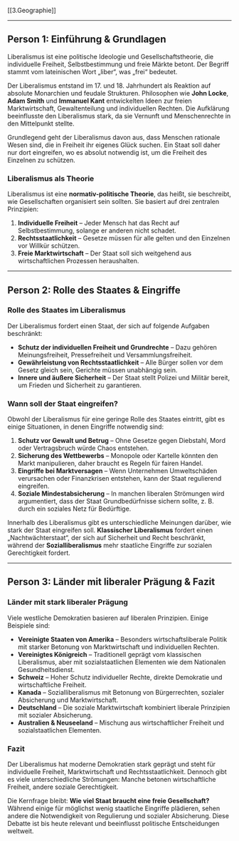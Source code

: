 [[3.Geographie]]
___
## Person 1: Einführung & Grundlagen  

Liberalismus ist eine politische Ideologie und Gesellschaftstheorie, die individuelle Freiheit, Selbstbestimmung und freie Märkte betont. Der Begriff stammt vom lateinischen Wort „liber“, was „frei“ bedeutet.  

Der Liberalismus entstand im 17. und 18. Jahrhundert als Reaktion auf absolute Monarchien und feudale Strukturen. Philosophen wie **John Locke**, **Adam Smith** und **Immanuel Kant** entwickelten Ideen zur freien Marktwirtschaft, Gewaltenteilung und individuellen Rechten. Die Aufklärung beeinflusste den Liberalismus stark, da sie Vernunft und Menschenrechte in den Mittelpunkt stellte.  

Grundlegend geht der Liberalismus davon aus, dass Menschen rationale Wesen sind, die in Freiheit ihr eigenes Glück suchen. Ein Staat soll daher nur dort eingreifen, wo es absolut notwendig ist, um die Freiheit des Einzelnen zu schützen.  

### Liberalismus als Theorie  

Liberalismus ist eine **normativ-politische Theorie**, das heißt, sie beschreibt, wie Gesellschaften organisiert sein sollten. Sie basiert auf drei zentralen Prinzipien:  

1. **Individuelle Freiheit** – Jeder Mensch hat das Recht auf Selbstbestimmung, solange er anderen nicht schadet.  
2. **Rechtsstaatlichkeit** – Gesetze müssen für alle gelten und den Einzelnen vor Willkür schützen.  
3. **Freie Marktwirtschaft** – Der Staat soll sich weitgehend aus wirtschaftlichen Prozessen heraushalten.  

---

## Person 2: Rolle des Staates & Eingriffe  

### Rolle des Staates im Liberalismus  

Der Liberalismus fordert einen Staat, der sich auf folgende Aufgaben beschränkt:  

- **Schutz der individuellen Freiheit und Grundrechte** – Dazu gehören Meinungsfreiheit, Pressefreiheit und Versammlungsfreiheit.  
- **Gewährleistung von Rechtsstaatlichkeit** – Alle Bürger sollen vor dem Gesetz gleich sein, Gerichte müssen unabhängig sein.  
- **Innere und äußere Sicherheit** – Der Staat stellt Polizei und Militär bereit, um Frieden und Sicherheit zu garantieren.  

### Wann soll der Staat eingreifen?  

Obwohl der Liberalismus für eine geringe Rolle des Staates eintritt, gibt es einige Situationen, in denen Eingriffe notwendig sind:  

1. **Schutz vor Gewalt und Betrug** – Ohne Gesetze gegen Diebstahl, Mord oder Vertragsbruch würde Chaos entstehen.  
2. **Sicherung des Wettbewerbs** – Monopole oder Kartelle könnten den Markt manipulieren, daher braucht es Regeln für fairen Handel.  
3. **Eingriffe bei Marktversagen** – Wenn Unternehmen Umweltschäden verursachen oder Finanzkrisen entstehen, kann der Staat regulierend eingreifen.  
4. **Soziale Mindestabsicherung** – In manchen liberalen Strömungen wird argumentiert, dass der Staat Grundbedürfnisse sichern sollte, z. B. durch ein soziales Netz für Bedürftige.  

Innerhalb des Liberalismus gibt es unterschiedliche Meinungen darüber, wie stark der Staat eingreifen soll. **Klassischer Liberalismus** fordert einen „Nachtwächterstaat“, der sich auf Sicherheit und Recht beschränkt, während der **Sozialliberalismus** mehr staatliche Eingriffe zur sozialen Gerechtigkeit fordert.  

---

## Person 3: Länder mit liberaler Prägung & Fazit  

### Länder mit stark liberaler Prägung  

Viele westliche Demokratien basieren auf liberalen Prinzipien. Einige Beispiele sind:  

- **Vereinigte Staaten von Amerika** – Besonders wirtschaftsliberale Politik mit starker Betonung von Marktwirtschaft und individuellen Rechten.  
- **Vereinigtes Königreich** – Traditionell geprägt vom klassischen Liberalismus, aber mit sozialstaatlichen Elementen wie dem Nationalen Gesundheitsdienst.  
- **Schweiz** – Hoher Schutz individueller Rechte, direkte Demokratie und wirtschaftliche Freiheit.  
- **Kanada** – Sozialliberalismus mit Betonung von Bürgerrechten, sozialer Absicherung und Marktwirtschaft.  
- **Deutschland** – Die soziale Marktwirtschaft kombiniert liberale Prinzipien mit sozialer Absicherung.  
- **Australien & Neuseeland** – Mischung aus wirtschaftlicher Freiheit und sozialstaatlichen Elementen.  

### Fazit  

Der Liberalismus hat moderne Demokratien stark geprägt und steht für individuelle Freiheit, Marktwirtschaft und Rechtsstaatlichkeit. Dennoch gibt es viele unterschiedliche Strömungen: Manche betonen wirtschaftliche Freiheit, andere soziale Gerechtigkeit.  

Die Kernfrage bleibt: **Wie viel Staat braucht eine freie Gesellschaft?** Während einige für möglichst wenig staatliche Eingriffe plädieren, sehen andere die Notwendigkeit von Regulierung und sozialer Absicherung. Diese Debatte ist bis heute relevant und beeinflusst politische Entscheidungen weltweit.  





